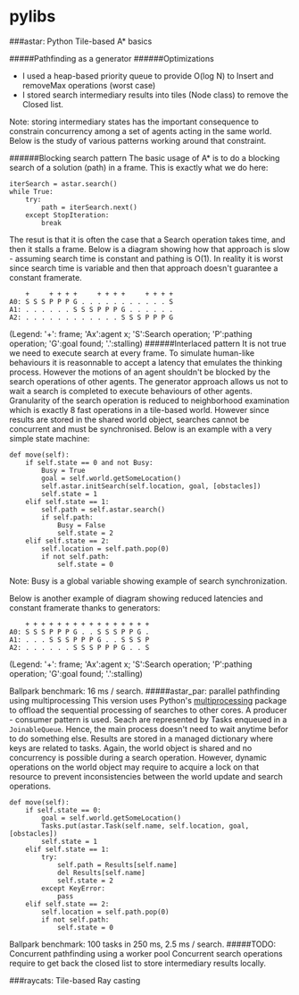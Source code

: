 # pylibs

###astar: Python Tile-based A* basics

#####Pathfinding as a generator
######Optimizations
- I used a heap-based priority queue to provide O(log N) to Insert and removeMax operations (worst case)
- I stored search intermediary results into tiles (Node class) to remove the Closed list. 

Note: storing intermediary states has the important consequence to constrain concurrency among a set of agents acting in the same world. Below is the study of various patterns working around that constraint.

######Blocking search pattern 
The basic usage of A* is to do a blocking search of a solution (path) in a frame. This is exactly what we do here:
```
iterSearch = astar.search()
while True:
    try:
        path = iterSearch.next()
    except StopIteration:
        break
```
The resut is that it is often the case that a Search operation takes time, and then it stalls a frame. Below is a diagram showing how that approach is slow - assuming search time is constant and pathing is O(1). In reality it is worst since search time is variable and then that approach doesn't guarantee a constant framerate.
```
    +     + + + +     + + + +     + + + + 
A0: S S S P P P G . . . . . . . . . . . S 
A1: . . . . . . S S S P P P G . . . . . .
A2: . . . . . . . . . . . . S S S P P P G
```
(Legend: '+': frame; 'Ax':agent x; 'S':Search operation; 'P':pathing operation; 'G':goal found; '.':stalling)
######Interlaced pattern 
It is not true we need to execute search at every frame. To simulate human-like behaviours it is reasonnable to accept a latency that emulates the thinking process. However the motions of an agent shouldn't be blocked by the search operations of other agents. 
The generator approach allows us not to wait a search is completed to execute behaviours of other agents. Granularity of the search operation is reduced to neighborhood examination which is exactly 8 fast operations in a tile-based world. However since results are stored in the shared world object, searches cannot be concurrent and must be synchronised. 
Below is an example with a very simple state machine:
```
def move(self):
    if self.state == 0 and not Busy:
        Busy = True
        goal = self.world.getSomeLocation()
        self.astar.initSearch(self.location, goal, [obstacles])
        self.state = 1
    elif self.state == 1:
        self.path = self.astar.search()
        if self.path:
            Busy = False
            self.state = 2
    elif self.state == 2:
        self.location = self.path.pop(0)
        if not self.path:
            self.state = 0
```
Note: Busy is a global variable showing example of search synchronization.

Below is another example of diagram showing reduced latencies and constant framerate thanks to generators:
```
    + + + + + + + + + + + + + + + +
A0: S S S P P P G . . S S S P P G .
A1: . . . S S S P P P G . . S S S P
A2: . . . . . . S S S P P P G . . S
```
(Legend: '+': frame; 'Ax':agent x; 'S':Search operation; 'P':pathing operation; 'G':goal found; '.':stalling)

Ballpark benchmark: 16 ms / search.
#####astar_par: parallel pathfinding using multiprocessing
This version uses Python's [multiprocessing](https://docs.python.org/2/library/multiprocessing.html) package to offload the sequential processing of searches to other cores. A producer - consumer pattern is used. Seach are represented by Tasks enqueued in a ```JoinableQueue```. Hence, the main process doesn't need to wait anytime befor to do something else. Results are stored in a managed dictionary where keys are related to tasks. 
Again, the world object is shared and no concurrency is possible during a search operation. However, dynamic operations on the world object may require to acquire a lock on that resource to prevent inconsistencies between the world update and search operations. 
```
def move(self):
    if self.state == 0:
        goal = self.world.getSomeLocation()
        Tasks.put(astar.Task(self.name, self.location, goal, [obstacles])
        self.state = 1
    elif self.state == 1:
        try:
            self.path = Results[self.name]
            del Results[self.name]
            self.state = 2
        except KeyError:
            pass
    elif self.state == 2:
        self.location = self.path.pop(0)
        if not self.path:
            self.state = 0
```

Ballpark benchmark: 100 tasks in 250 ms, 2.5 ms / search.
#####TODO: Concurrent pathfinding using a worker pool
Concurrent search operations require to get back the closed list to store intermediary results locally. 

###raycats: Tile-based Ray casting
